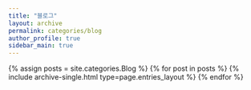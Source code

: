```yaml
---
title: "블로그"
layout: archive
permalink: categories/blog
author_profile: true
sidebar_main: true
---
```



{% assign posts = site.categories.Blog %}
{% for post in posts %} {% include archive-single.html type=page.entries_layout %} {% endfor %}